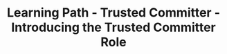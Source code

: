---
layout: learning-path-page
show_meta: false
title: Learning Path - Trusted Committer - Introducing the Trusted Committer Role
learning_path_article: trusted-committer/01-introduction.asciidoc
learning_path_group: Trusted Committer
learning_path_menu_title: 01 - Introducing the Trusted Committer Role
learning_path_position: 1
---